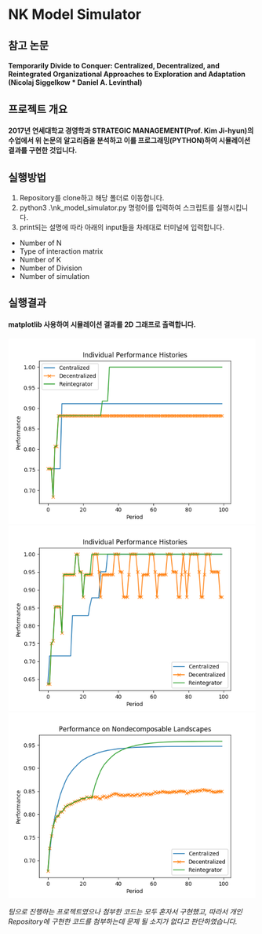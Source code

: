 # NK Model Simulator


## 참고 논문
#### Temporarily Divide to Conquer: Centralized, Decentralized, and Reintegrated Organizational Approaches to Exploration and Adaptation (Nicolaj Siggelkow * Daniel A. Levinthal)

## 프로젝트 개요 
#### 2017년 연세대학교 경영학과 STRATEGIC MANAGEMENT(Prof. Kim Ji-hyun)의 수업에서 위 논문의 알고리즘을 분석하고 이를 프로그래밍(PYTHON)하여 시뮬레이션 결과를 구현한 것입니다.


## 실행방법
1. Repository를 clone하고 해당 폴더로 이동합니다.
2.  python3 .\nk_model_simulator.py 
명령어를 입력하여 스크립트를 실행시킵니다.
3. print되는 설명에 따라 아래의 input들을 차례대로 터미널에 입력합니다.
- Number of N
- Type of interaction matrix
- Number of K
- Number of Division
- Number of simulation

## 실행결과
#### matplotlib 사용하여 시뮬레이션 결과를 2D 그래프로 출력합니다.

![결과1](/images/simul_individual1.png)
![결과2](/images/simul_individual6.png)
![결과3](/images/simul_S=2000,Di=3,k=2.png)

_팀으로 진행하는 프로젝트였으나 첨부한 코드는 모두 혼자서 구현했고, 따라서 개인 Repository에 구현한 코드를 첨부하는데 문제 될 소지가 없다고 판단하였습니다._

